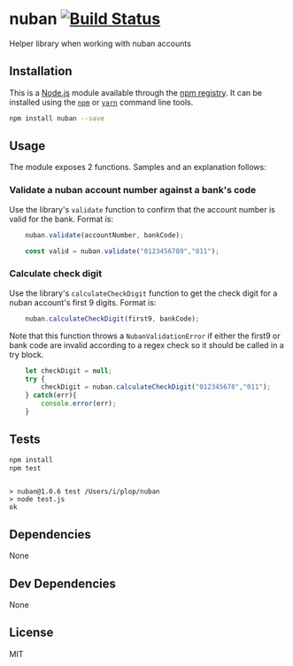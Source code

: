 # nuban [![Build Status](https://travis-ci.org/ibrahimlawal/nuban.png?branch=master)](https://travis-ci.org/ibrahimlawal/nuban)

Helper library when working with nuban accounts

## Installation

This is a [Node.js](https://nodejs.org/) module available through the
[npm registry](https://www.npmjs.com/). It can be installed using the
[`npm`](https://docs.npmjs.com/getting-started/installing-npm-packages-locally)
or
[`yarn`](https://yarnpkg.com/en/)
command line tools.

```sh
npm install nuban --save
```

## Usage
The module exposes 2 functions. Samples and an explanation follows:
### Validate a nuban account number against a bank's code

Use the library's `validate` function to confirm that the account number is valid for the bank. Format is:

```javascript
    nuban.validate(accountNumber, bankCode);
```


```javascript
    const valid = nuban.validate("0123456789","011");
```

### Calculate check digit

Use the library's `calculateCheckDigit` function to get the check digit for a nuban account's first 9 digits.
Format is:

```javascript
    nuban.calculateCheckDigit(first9, bankCode);
```


Note that this function throws a `NubanValidationError` if either the first9 or bank code are invalid according to a
regex check so it should be called in a try block.

```javascript
    let checkDigit = null;
    try {
        checkDigit = nuban.calculateCheckDigit("012345678","011");
    } catch(err){
        console.error(err);
    }
```


## Tests

```sh
npm install
npm test
```
```

> nuban@1.0.6 test /Users/i/plop/nuban
> node test.js
ok

```

## Dependencies

None

## Dev Dependencies

None

## License

MIT
